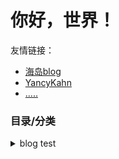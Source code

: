 # 你好，世界！

友情链接：
* [海岛blog](https://blog.csdn.net/tigerisland45)
* [YancyKahn](https://blog.csdn.net/qq_37753409)
* [.....]()

### 目录/分类

<div>
<details>
<summary>blog test</summary>
    <a href="/202003/hello.md">hello world 测试</a>
</details>
</div>


